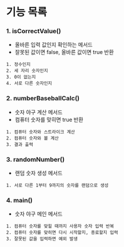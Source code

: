# 기능 목록

### 1. isCorrectValue()

- 올바른 입력 값인지 확인하는 메서드
- 잘못된 값이면 false, 올바른 값이면 true 반환

```
1. 정수인지
2. 세 자리 숫자인지
3. 0이 없는지
4. 서로 다른 숫자인지
```

### 2. numberBaseballCalc()

- 숫자 야구 계산 메서드
- 컴퓨터 숫자를 맞히면 true 반환

```
1. 컴퓨터 숫자와 스트라이크 계산
2. 컴퓨터 숫자와 볼 계산
3. 결과 출력
```

### 3. randomNumber()

- 랜덤 숫자 생성 메서드

```
1. 서로 다른 1부터 9까지의 숫자를 랜덤으로 생성
```

### 4. main()

- 숫자 야구 메인 메서드

```
1. 컴퓨터 숫자를 맞힐 때까지 사용자 숫자 입력 반복
2. 컴퓨터 숫자를 맞히면 다시 시작할지, 종료할지 입력
3. 잘못된 값을 입력하면 예외 발생
```